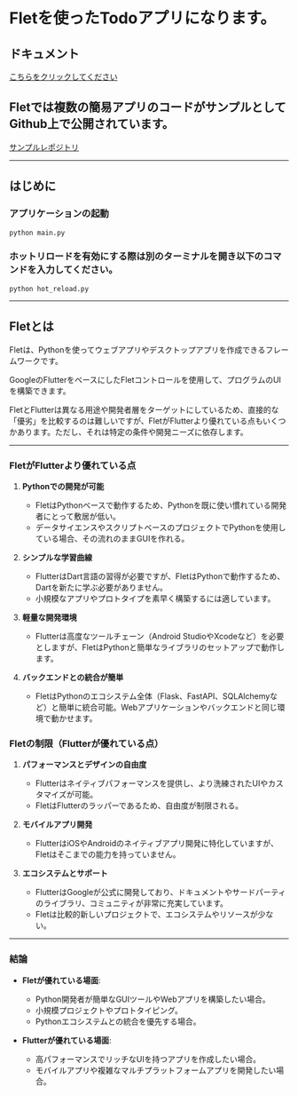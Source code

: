 # Fletを使ったTodoアプリになります。

## ドキュメント
[こちらをクリックしてください](https://flet.dev/)

## Fletでは複数の簡易アプリのコードがサンプルとしてGithub上で公開されています。
[サンプルレポジトリ](https://github.com/flet-dev/examples/tree/main/python)

---

## はじめに

### アプリケーションの起動
```
python main.py
```

### ホットリロードを有効にする際は別のターミナルを開き以下のコマンドを入力してください。
```
python hot_reload.py
```
---

## Fletとは
Fletは、Pythonを使ってウェブアプリやデスクトップアプリを作成できるフレームワークです。

GoogleのFlutterをベースにしたFletコントロールを使用して、プログラムのUIを構築できます。

FletとFlutterは異なる用途や開発者層をターゲットにしているため、直接的な「優劣」を比較するのは難しいですが、FletがFlutterより優れている点もいくつかあります。ただし、それは特定の条件や開発ニーズに依存します。

---

### **FletがFlutterより優れている点**
1. **Pythonでの開発が可能**  
   - FletはPythonベースで動作するため、Pythonを既に使い慣れている開発者にとって敷居が低い。
   - データサイエンスやスクリプトベースのプロジェクトでPythonを使用している場合、その流れのままGUIを作れる。

2. **シンプルな学習曲線**  
   - FlutterはDart言語の習得が必要ですが、FletはPythonで動作するため、Dartを新たに学ぶ必要がありません。
   - 小規模なアプリやプロトタイプを素早く構築するには適しています。

3. **軽量な開発環境**  
   - Flutterは高度なツールチェーン（Android StudioやXcodeなど）を必要としますが、FletはPythonと簡単なライブラリのセットアップで動作します。

4. **バックエンドとの統合が簡単**  
   - FletはPythonのエコシステム全体（Flask、FastAPI、SQLAlchemyなど）と簡単に統合可能。Webアプリケーションやバックエンドと同じ環境で動かせます。

### **Fletの制限（Flutterが優れている点）**
1. **パフォーマンスとデザインの自由度**  
   - Flutterはネイティブパフォーマンスを提供し、より洗練されたUIやカスタマイズが可能。
   - FletはFlutterのラッパーであるため、自由度が制限される。

2. **モバイルアプリ開発**  
   - FlutterはiOSやAndroidのネイティブアプリ開発に特化していますが、Fletはそこまでの能力を持っていません。

3. **エコシステムとサポート**  
   - FlutterはGoogleが公式に開発しており、ドキュメントやサードパーティのライブラリ、コミュニティが非常に充実しています。
   - Fletは比較的新しいプロジェクトで、エコシステムやリソースが少ない。

---

### **結論**
- **Fletが優れている場面**:  
  - Python開発者が簡単なGUIツールやWebアプリを構築したい場合。
  - 小規模プロジェクトやプロトタイピング。
  - Pythonエコシステムとの統合を優先する場合。

- **Flutterが優れている場面**:  
  - 高パフォーマンスでリッチなUIを持つアプリを作成したい場合。
  - モバイルアプリや複雑なマルチプラットフォームアプリを開発したい場合。
